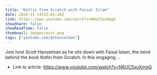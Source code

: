 ```yaml
---
title: "Kotlin from Scratch with Faisal Islam"
date: 2024-11-14T22:01:26Z
link: https://www.youtube.com/watch?v=N6UC5xoXmgQ
showShare: false
showReadTime: false
thumbnail: images/misc.png
tags: ["youtube.com/@shanselman"]
---
```

Join host Scott Hanselman as he sits down with Faisal Islam, the mind behind the book Kotlin from Scratch. In this engaging ...

- Link to article: https://www.youtube.com/watch?v=N6UC5xoXmgQ